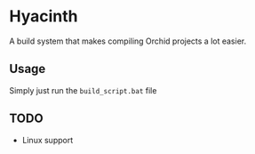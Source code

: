 # Hyacinth

A build system that makes compiling Orchid projects a lot easier.

## Usage

Simply just run the `build_script.bat` file

## TODO

* Linux support
